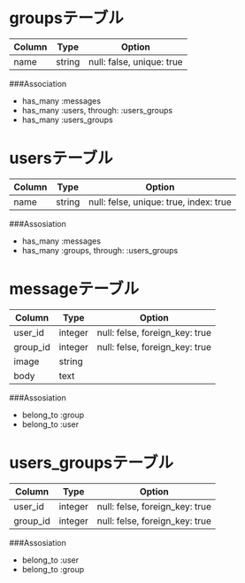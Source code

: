 # groupsテーブル

|Column|Type|Option|
|------|----|------|
|name|string|null: false, unique: true|

###Association
- has_many :messages
- has_many :users, through: :users_groups
- has_many :users_groups

# usersテーブル

|Column|Type|Option|
|------|----|------|
|name|string|null: felse, unique: true, index: true|

###Assosiation
- has_many :messages
- has_many :groups, through: :users_groups

# messageテーブル

|Column|Type|Option|
|------|----|------|
|user_id|integer|null: felse, foreign_key: true|
|group_id|integer|null: felse, foreign_key: true|
|image|string|
|body|text|

###Assosiation
- belong_to :group
- belong_to :user

# users_groupsテーブル

|Column|Type|Option|
|------|----|------|
|user_id|integer|null: felse, foreign_key: true|
|group_id|integer|null: felse, foreign_key: true|

###Assosiation
- belong_to :user
- belong_to :group

